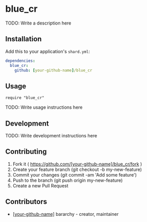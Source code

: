 # blue_cr

TODO: Write a description here

## Installation

Add this to your application's `shard.yml`:

```yaml
dependencies:
  blue_cr:
    github: [your-github-name]/blue_cr
```

## Usage

```crystal
require "blue_cr"
```

TODO: Write usage instructions here

## Development

TODO: Write development instructions here

## Contributing

1. Fork it ( https://github.com/[your-github-name]/blue_cr/fork )
2. Create your feature branch (git checkout -b my-new-feature)
3. Commit your changes (git commit -am 'Add some feature')
4. Push to the branch (git push origin my-new-feature)
5. Create a new Pull Request

## Contributors

- [[your-github-name]](https://github.com/[your-github-name]) bararchy - creator, maintainer
